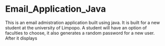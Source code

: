 # Email_Application_Java
This is an email admistration application built using java.
It is built for a new student at the university of Limpopo. A student will have an option of faculties to choose, it also generates a random password for a new user.
After it displays 
